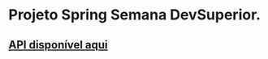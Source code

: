# Projeto Spring Semana DevSuperior.
## <a href="https://tadeifelipe-sds2.herokuapp.com/orders"> API disponível aqui </a> 

